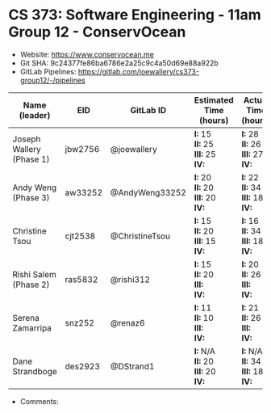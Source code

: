 # CS 373: Software Engineering - 11am Group 12 - **ConservOcean**

- Website: https://www.conservocean.me
- Git SHA: 9c24377fe86ba6786e2a25c9c4a50d69e88a922b
- GitLab Pipelines: https://gitlab.com/joewallery/cs373-group12/-/pipelines

| Name (leader)                    | EID     | GitLab ID      | Estimated Time (hours)                            | Actual Time (hours)                             |
| ------------------------ | ------- | -------------- | ------------------------------------------------- | ----------------------------------------------- |
| Joseph Wallery (Phase 1) | jbw2756 | @joewallery    | **I:** 15<br>**II:** 25<br>**III:** 25<br>**IV:** | **I:** 28<br>**II:** 26<br>**III:** 27<br>**IV:**  |
| Andy Weng (Phase 3)      | aw33252 | @AndyWeng33252 | **I:** 20<br>**II:** 20<br>**III:** 20<br>**IV:**    | **I:** 22<br>**II:** 34<br>**III:** 18<br>**IV:**  |
| Christine Tsou           | cjt2538 | @ChristineTsou | **I:** 15<br>**II:** 20<br>**III:** 15<br>**IV:**    | **I:** 16<br>**II:** 34<br>**III:** 18<br>**IV:**  |
| Rishi Salem (Phase 2)    | ras5832 | @rishi312      | **I:** 15<br>**II:** 20<br>**III:**<br>**IV:**    | **I:** 20<br>**II:** 26<br>**III:**<br>**IV:**  |
| Serena Zamarripa         | snz252  | @renaz6        | **I:** 11<br>**II:** 10<br>**III:**<br>**IV:**    | **I:** 21<br>**II:** 26<br>**III:**<br>**IV:**  |
| Dane Strandboge          | des2923 | @DStrand1      | **I:** N/A<br>**II:** 20<br>**III:** 20<br>**IV:**   | **I:** N/A<br>**II:** 34<br>**III:** 18<br>**IV:** |

- Comments:
